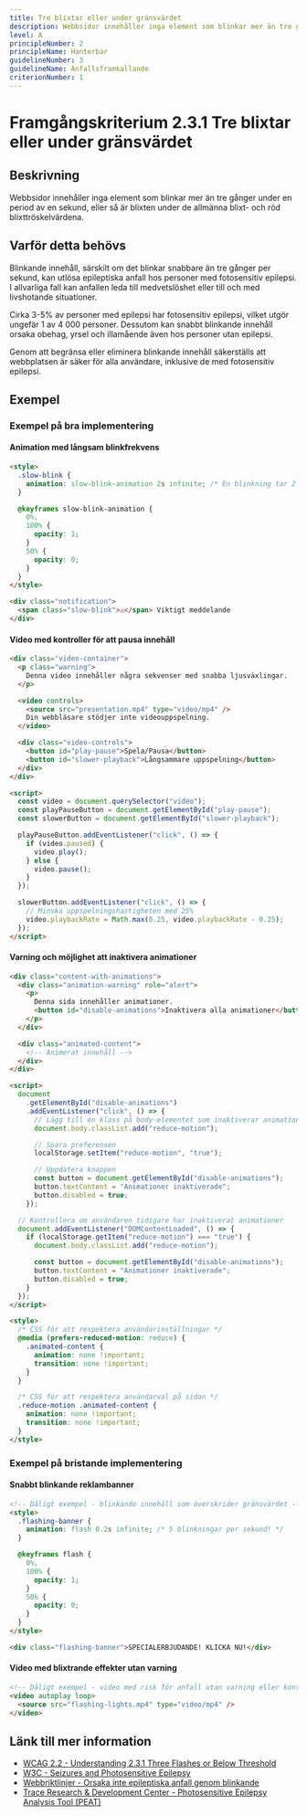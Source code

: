 ```yaml
---
title: Tre blixtar eller under gränsvärdet
description: Webbsidor innehåller inga element som blinkar mer än tre gånger under en period av en sekund.
level: A
principleNumber: 2
principleName: Hanterbar
guidelineNumber: 3
guidelineName: Anfallsframkallande
criterionNumber: 1
---
```


# Framgångskriterium 2.3.1 Tre blixtar eller under gränsvärdet

## Beskrivning

Webbsidor innehåller inga element som blinkar mer än tre gånger under en period av en sekund, eller så är blixten under de allmänna blixt- och röd blixttröskelvärdena.

## Varför detta behövs

Blinkande innehåll, särskilt om det blinkar snabbare än tre gånger per sekund, kan utlösa epileptiska anfall hos personer med fotosensitiv epilepsi. I allvarliga fall kan anfallen leda till medvetslöshet eller till och med livshotande situationer.

Cirka 3-5% av personer med epilepsi har fotosensitiv epilepsi, vilket utgör ungefär 1 av 4 000 personer. Dessutom kan snabbt blinkande innehåll orsaka obehag, yrsel och illamående även hos personer utan epilepsi.

Genom att begränsa eller eliminera blinkande innehåll säkerställs att webbplatsen är säker för alla användare, inklusive de med fotosensitiv epilepsi.

## Exempel

### Exempel på bra implementering

#### Animation med långsam blinkfrekvens

```html
<style>
  .slow-blink {
    animation: slow-blink-animation 2s infinite; /* En blinkning tar 2 sekunder */
  }

  @keyframes slow-blink-animation {
    0%,
    100% {
      opacity: 1;
    }
    50% {
      opacity: 0;
    }
  }
</style>

<div class="notification">
  <span class="slow-blink">⚠</span> Viktigt meddelande
</div>
```

#### Video med kontroller för att pausa innehåll

```html
<div class="video-container">
  <p class="warning">
    Denna video innehåller några sekvenser med snabba ljusväxlingar.
  </p>

  <video controls>
    <source src="presentation.mp4" type="video/mp4" />
    Din webbläsare stödjer inte videouppspelning.
  </video>

  <div class="video-controls">
    <button id="play-pause">Spela/Pausa</button>
    <button id="slower-playback">Långsammare uppspelning</button>
  </div>
</div>

<script>
  const video = document.querySelector("video");
  const playPauseButton = document.getElementById("play-pause");
  const slowerButton = document.getElementById("slower-playback");

  playPauseButton.addEventListener("click", () => {
    if (video.paused) {
      video.play();
    } else {
      video.pause();
    }
  });

  slowerButton.addEventListener("click", () => {
    // Minska uppspelningshastigheten med 25%
    video.playbackRate = Math.max(0.25, video.playbackRate - 0.25);
  });
</script>
```

#### Varning och möjlighet att inaktivera animationer

```html
<div class="content-with-animations">
  <div class="animation-warning" role="alert">
    <p>
      Denna sida innehåller animationer.
      <button id="disable-animations">Inaktivera alla animationer</button>
    </p>
  </div>

  <div class="animated-content">
    <!-- Animerat innehåll -->
  </div>
</div>

<script>
  document
    .getElementById("disable-animations")
    .addEventListener("click", () => {
      // Lägg till en klass på body-elementet som inaktiverar animationer
      document.body.classList.add("reduce-motion");

      // Spara preferensen
      localStorage.setItem("reduce-motion", "true");

      // Uppdatera knappen
      const button = document.getElementById("disable-animations");
      button.textContent = "Animationer inaktiverade";
      button.disabled = true;
    });

  // Kontrollera om användaren tidigare har inaktiverat animationer
  document.addEventListener("DOMContentLoaded", () => {
    if (localStorage.getItem("reduce-motion") === "true") {
      document.body.classList.add("reduce-motion");

      const button = document.getElementById("disable-animations");
      button.textContent = "Animationer inaktiverade";
      button.disabled = true;
    }
  });
</script>

<style>
  /* CSS för att respektera användarinställningar */
  @media (prefers-reduced-motion: reduce) {
    .animated-content {
      animation: none !important;
      transition: none !important;
    }
  }

  /* CSS för att respektera användarval på sidan */
  .reduce-motion .animated-content {
    animation: none !important;
    transition: none !important;
  }
</style>
```

### Exempel på bristande implementering

#### Snabbt blinkande reklambanner

```html
<!-- Dåligt exempel - blinkande innehåll som överskrider gränsvärdet -->
<style>
  .flashing-banner {
    animation: flash 0.2s infinite; /* 5 blinkningar per sekund! */
  }

  @keyframes flash {
    0%,
    100% {
      opacity: 1;
    }
    50% {
      opacity: 0;
    }
  }
</style>

<div class="flashing-banner">SPECIALERBJUDANDE! KLICKA NU!</div>
```

#### Video med blixtrande effekter utan varning

```html
<!-- Dåligt exempel - video med risk för anfall utan varning eller kontroller -->
<video autoplay loop>
  <source src="flashing-lights.mp4" type="video/mp4" />
</video>
```

## Länk till mer information

- [WCAG 2.2 - Understanding 2.3.1 Three Flashes or Below Threshold](https://www.w3.org/WAI/WCAG22/Understanding/three-flashes-or-below-threshold.html)
- [W3C - Seizures and Photosensitive Epilepsy](https://www.w3.org/TR/UNDERSTANDING-WCAG20/seizure-does-not-violate.html)
- [Webbriktlinjer - Orsaka inte epileptiska anfall genom blinkande](https://www.digg.se/webbriktlinjer/alla-webbriktlinjer/orsaka-inte-epileptiska-anfall-genom-blinkande)
- [Trace Research & Development Center - Photosensitive Epilepsy Analysis Tool (PEAT)](https://trace.umd.edu/peat/)
